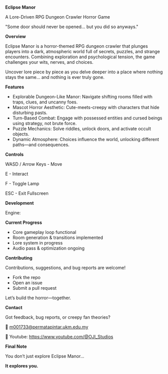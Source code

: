 **Eclipse Manor**

A Lore-Driven RPG Dungeon Crawler Horror Game

"Some door should never be opened... but you did so anyways."

**Overview**

Eclipse Manor is a horror-themed RPG dungeon crawler that plunges players into a dark, atmospheric world full of secrets, puzzles, and strange encounters. Combining exploration and psychological tension, the game challenges your wits, nerves, and choices.

Uncover lore piece by piece as you delve deeper into a place where nothing stays the same... and nothing is ever truly gone.

**Features**

- Explorable Dungeon-Like Manor: Navigate shifting rooms filled with traps, clues, and uncanny foes.
- Mascot Horror Aesthetic: Cute-meets-creepy with characters that hide disturbing pasts.
- Turn-Based Combat: Engage with possessed entities and cursed beings using strategy, not brute force.
- Puzzle Mechanics: Solve riddles, unlock doors, and activate occult objects.
- Dynamic Atmosphere: Choices influence the world, unlocking different paths—and consequences.

**Controls**

WASD / Arrow Keys - Move

E - Interact

F - Toggle Lamp

ESC - Exit Fullscreen

**Development**

Engine: 

**Current Progress**
- Core gameplay loop functional
- Room generation & transitions implemented
- Lore system in progress
- Audio pass & optimization ongoing

**Contributing**

Contributions, suggestions, and bug reports are welcome!
- Fork the repo
- Open an issue
- Submit a pull request

Let’s build the horror—together.

**Contact**

Got feedback, bug reports, or creepy fan theories?

📧 m001733@permatapintar.ukm.edu.my

💬 Youtube: https://www.youtube.com/@OJI_Studios

**Final Note**

You don’t just explore Eclipse Manor...

**It explores you.**
